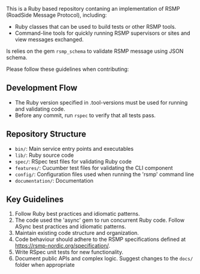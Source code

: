 This is a Ruby based repository contaning an implementation of RSMP (RoadSide Message Protocol), including:

- Ruby classes that can be used to build tests or other RSMP tools.
- Command-line tools for quickly running RSMP supervisors or sites and view messages exchanged.

Is relies on the gem `rsmp_schema` to validate RSMP message using JSON schema.


Please follow these guidelines when contributing:

## Development Flow
- The Ruby version specified in .tool-versions must be used for running and validating code.
- Before any commit, run `rspec` to verify that all tests pass.

## Repository Structure
- `bin/`: Main service entry points and executables
- `lib/`: Ruby source code
- `spec/`: RSpec test files for validating Ruby code
- `features/`: Cucumber test files for validating the CLI component
- `config/`: Configuration files used when running the 'rsmp' command line
- `documentation/`: Documentation

## Key Guidelines
1. Follow Ruby best practices and idiomatic patterns.
2. The code used the 'async' gem to run concurrent Ruby code. Follow ASync best practices and idiomatic patterns.
3. Maintain existing code structure and organization.
4. Code behaviour should adhere to the RSMP specifications defined at https://rsmp-nordic.org/specification/.
4. Write RSpec unit tests for new functionality.
5. Document public APIs and complex logic. Suggest changes to the `docs/` folder when appropriate

